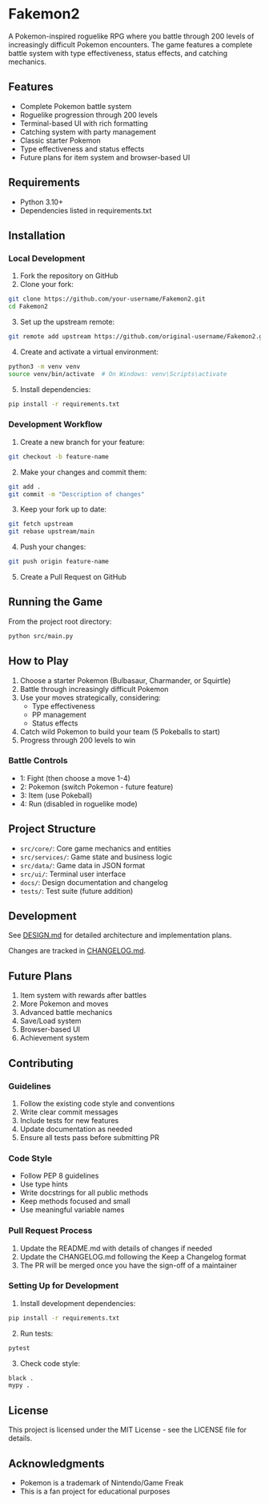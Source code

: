 # Fakemon2

A Pokemon-inspired roguelike RPG where you battle through 200 levels of increasingly difficult Pokemon encounters. The game features a complete battle system with type effectiveness, status effects, and catching mechanics.

## Features

- Complete Pokemon battle system
- Roguelike progression through 200 levels
- Terminal-based UI with rich formatting
- Catching system with party management
- Classic starter Pokemon
- Type effectiveness and status effects
- Future plans for item system and browser-based UI

## Requirements

- Python 3.10+
- Dependencies listed in requirements.txt

## Installation

### Local Development

1. Fork the repository on GitHub
2. Clone your fork:
```bash
git clone https://github.com/your-username/Fakemon2.git
cd Fakemon2
```

3. Set up the upstream remote:
```bash
git remote add upstream https://github.com/original-username/Fakemon2.git
```

4. Create and activate a virtual environment:
```bash
python3 -m venv venv
source venv/bin/activate  # On Windows: venv\Scripts\activate
```

5. Install dependencies:
```bash
pip install -r requirements.txt
```

### Development Workflow

1. Create a new branch for your feature:
```bash
git checkout -b feature-name
```

2. Make your changes and commit them:
```bash
git add .
git commit -m "Description of changes"
```

3. Keep your fork up to date:
```bash
git fetch upstream
git rebase upstream/main
```

4. Push your changes:
```bash
git push origin feature-name
```

5. Create a Pull Request on GitHub

## Running the Game

From the project root directory:
```bash
python src/main.py
```

## How to Play

1. Choose a starter Pokemon (Bulbasaur, Charmander, or Squirtle)
2. Battle through increasingly difficult Pokemon
3. Use your moves strategically, considering:
   - Type effectiveness
   - PP management
   - Status effects
4. Catch wild Pokemon to build your team (5 Pokeballs to start)
5. Progress through 200 levels to win

### Battle Controls

- 1: Fight (then choose a move 1-4)
- 2: Pokemon (switch Pokemon - future feature)
- 3: Item (use Pokeball)
- 4: Run (disabled in roguelike mode)

## Project Structure

- `src/core/`: Core game mechanics and entities
- `src/services/`: Game state and business logic
- `src/data/`: Game data in JSON format
- `src/ui/`: Terminal user interface
- `docs/`: Design documentation and changelog
- `tests/`: Test suite (future addition)

## Development

See [DESIGN.md](docs/DESIGN.md) for detailed architecture and implementation plans.

Changes are tracked in [CHANGELOG.md](docs/CHANGELOG.md).

## Future Plans

1. Item system with rewards after battles
2. More Pokemon and moves
3. Advanced battle mechanics
4. Save/Load system
5. Browser-based UI
6. Achievement system

## Contributing

### Guidelines

1. Follow the existing code style and conventions
2. Write clear commit messages
3. Include tests for new features
4. Update documentation as needed
5. Ensure all tests pass before submitting PR

### Code Style

- Follow PEP 8 guidelines
- Use type hints
- Write docstrings for all public methods
- Keep methods focused and small
- Use meaningful variable names

### Pull Request Process

1. Update the README.md with details of changes if needed
2. Update the CHANGELOG.md following the Keep a Changelog format
3. The PR will be merged once you have the sign-off of a maintainer

### Setting Up for Development

1. Install development dependencies:
```bash
pip install -r requirements.txt
```

2. Run tests:
```bash
pytest
```

3. Check code style:
```bash
black .
mypy .
```

## License

This project is licensed under the MIT License - see the LICENSE file for details.

## Acknowledgments

- Pokemon is a trademark of Nintendo/Game Freak
- This is a fan project for educational purposes
